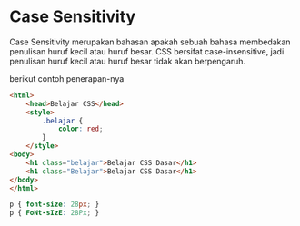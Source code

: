 # Case Sensitivity

Case Sensitivity merupakan bahasan apakah sebuah bahasa membedakan penulisan huruf kecil atau huruf besar. CSS bersifat case-insensitive, jadi penulisan huruf kecil atau huruf besar tidak akan berpengaruh.

berikut contoh penerapan-nya

```html
<html>
    <head>Belajar CSS</head>
    <style>
        .belajar {
            color: red;
        }
    </style>
<body>
    <h1 class="belajar">Belajar CSS Dasar</h1>
    <h1 class="Belajar">Belajar CSS Dasar</h1>
</body>
</html>
```

```css
p { font-size: 28px; }
p { FoNt-sIzE: 28Px; }
```